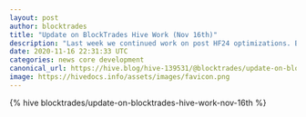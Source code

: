```yaml
---
layout: post
author: blocktrades
title: "Update on BlockTrades Hive Work (Nov 16th)"
description: "Last week we continued work on post HF24 optimizations. Below is a summary of the work done last week and our plans for the upcoming week."
date: 2020-11-16 22:31:33 UTC
categories: news core development
canonical_url: https://hive.blog/hive-139531/@blocktrades/update-on-blocktrades-hive-work-nov-16th
image: https://hivedocs.info/assets/images/favicon.png
---
```

{% hive blocktrades/update-on-blocktrades-hive-work-nov-16th %}
